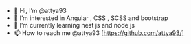 - 👋 Hi, I’m @attya93
- 👀 I’m interested in Angular , CSS , SCSS and bootstrap
- 🌱 I’m currently learning nest js and node js
- 📫 How to reach me  @attya93 [https://github.com/attya93/]

<!---
attya93/attya93 is a ✨ special ✨ repository because its `README.md` (this file) appears on your GitHub profile.
You can click the Preview link to take a look at your changes.
--->
